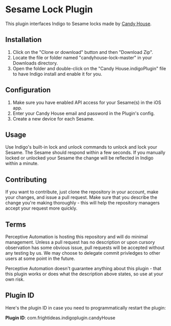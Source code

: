 # Sesame Lock Plugin

This plugin interfaces Indigo to Sesame locks made by [Candy House](https://candyhouse.co/).

## Installation

1. Click on the "Clone or download" button and then "Download Zip".
2. Locate the file or folder named "candyhouse-lock-master" in your Downloads directory. 
3. Open the folder and double-click on the "Candy House.indigoPlugin" file to have Indigo install and enable it for you.

## Configuration

1. Make sure you have enabled API access for your Sesame(s) in the iOS app.
2. Enter your Candy House email and password in the Plugin's config.
3. Create a new device for each Sesame.

## Usage

Use Indigo's built-in lock and unlock commands to unlock and lock your Sesame.  The Sesame should respond within a few seconds.  If you manually locked or unlocked your Sesame the change will be reflected in Indigo within a minute.

## Contributing

If you want to contribute, just clone the repository in your account, make your changes, and issue a pull request. Make sure that you describe the change you're making thoroughly - this will help the repository managers accept your request more quickly.

## Terms

Perceptive Automation is hosting this repository and will do minimal management. Unless a pull request has no description or upon cursory observation has some obvious issue, pull requests will be accepted without any testing by us. We may choose to delegate commit privledges to other users at some point in the future.

Perceptive Automation doesn't guarantee anything about this plugin - that this plugin works or does what the description above states, so use at your own risk. 

## Plugin ID

Here's the plugin ID in case you need to programmatically restart the plugin:

**Plugin ID**: com.frightideas.indigoplugin.candyHouse
